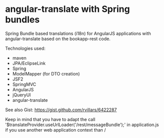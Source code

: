 angular-translate with Spring bundles
=====================================
Spring Bundle based translations (i18n) for AngularJS applications with angular-translate based on the bookapp-rest code.

Technologies used:
* maven
* JPA/EclipseLink
* Spring
* ModelMapper (for DTO creation)
* JSF2
* SpringMVC
* AngularJS
* jQueryUI
* angular-translate

See also Gist: https://gist.github.com/rvillars/6422287

Keep in mind that you have to adapt the call '$translateProvider.useUrlLoader('/rest/messageBundle');' in application.js if you use another web application context than /
